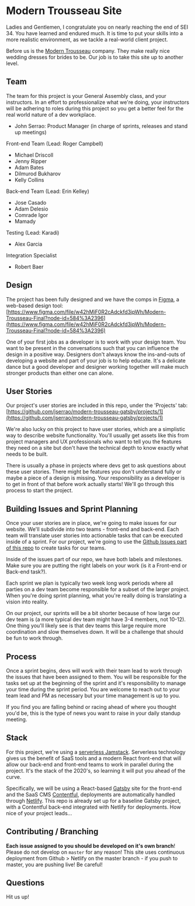 # Modern Trousseau Site

Ladies and Gentlemen, I congratulate you on nearly reaching the end of SEI 34. You have learned and endured much. It is time to put your skills into a more realistic environment, as we tackle a real-world client project. 

Before us is the [Modern Trousseau](https://www.moderntrousseau.com/) company. They make really nice wedding dresses for brides to be. Our job is to take this site up to another level. 

## Team

The team for this project is your General Assembly class, and your instructors. In an effort to professionalize what we're doing, your instructors will be adhering to roles during this project so you get a better feel for the real world nature of a dev workplace.

- John Serrao: Product Manager (in charge of sprints, releases and stand up meetings)

Front-end Team (Lead: Roger Campbell)
- Michael Driscoll
- Jenny Ripper
- Adam Bates
- Dilmurod Bukharov 
- Kelly Collins

Back-end Team (Lead: Erin Kelley)
- Jose Casado
- Adam Delesio
- Comrade Igor
- Mamady

Testing (Lead: Karadi)
- Alex Garcia

Integration Specialist
- Robert Baer

## Design

The project has been fully designed and we have the comps in [Figma](https://www.figma.com), a web-based design tool:
<br>
[https://www.figma.com/file/w42hMiF0R2cAdckfd3jpWh/Modern-Trousseau-Final?node-id=584%3A2396](https://www.figma.com/file/w42hMiF0R2cAdckfd3jpWh/Modern-Trousseau-Final?node-id=584%3A2396)

One of your first jobs as a developer is to work with your design team. You want to be present in the conversations such that you can influence the design in a positive way. Designers don't always know the ins-and-outs of developing a website and part of your job is to help educate. It's a delicate dance but a good developer and designer working together will make much stronger products than either one can alone.

## User Stories

Our project's user stories are included in this repo, under the 'Projects' tab:
<br>
[https://github.com/jserrao/modern-trousseau-gatsby/projects/1](https://github.com/jserrao/modern-trousseau-gatsby/projects/1)

We're also lucky on this project to have user stories, which are a simplistic way to describe website functionality. You'll usually get assets like this from project managers and UX professionals who want to tell you the features they need on a site but don't have the technical depth to know exactly what needs to be built. 

There is usually a phase in projects where devs get to ask questions about these user stories. There might be features you don't understand fully or maybe a piece of a design is missing. Your responsibility as a developer is to get in front of that before work actually starts! We'll go through this process to start the project.

## Building Issues and Sprint Planning

Once your user stories are in place, we're going to make issues for our website. We'll subdivide into two teams - front-end and back-end. Each team will translate user stories into actionable tasks that can be executed inside of a sprint. For our project, we're going to use the [Github Issues part of this repo](https://github.com/jserrao/modern-trousseau-gatsby/issues) to create tasks for our teams.

Inside of the issues part of our repo, we have both labels and milestones. Make sure you are putting the right labels on your work (is it a Front-end or Back-end task?).

Each sprint we plan is typically two week long work periods where all parties on a dev team become responsible for a subset of the larger project. When you're doing sprint planning, what you're really doing is translating a vision into reality.

On our project, our sprints will be a bit shorter because of how large our dev team is (a more typical dev team might have 3-4 members, not 10-12). One thing you'll likely see is that dev teams this large require more coordination and slow themselves down. It will be a challenge that should be fun to work through.

## Process

Once a sprint begins, devs will work with their team lead to work through the issues that have been assigned to them. You will be responsible for the tasks set up at the beginning of the sprint and it's responsibility to manage your time during the sprint period. You are welcome to reach out to your team lead and PM as necessary but your time management is up to you.

If you find you are falling behind or racing ahead of where you thought you'd be, this is the type of news you want to raise in your daily standup meeting. 

## Stack

For this project, we're using a [serverless Jamstack](https://jamstack.org/). Serverless technology gives us the benefit of SaaS tools and a modern React front-end that will allow our back-end and front-end teams to work in parallel during the project. It's the stack of the 2020's, so learning it will put you ahead of the curve.

Specifically, we will be using a React-based [Gatsby](https://www.gatsbyjs.org) site for the front-end and the SaaS CMS [Contentful](https://www.contentful.com), deployments are automatically handled through [Netlify](https://netlify.com). This repo is already set up for a baseline Gatsby project, with a Contentful back-end integrated with Netlify for deployments. How nice of your project leads...

## Contributing / Branching

**Each issue assigned to you should be developed on it's own branch**! Please do not develop on `master` for any reason! This site uses continuous deployment from Github > Netlify on the master branch - if you push to master, you are pushing live! Be careful!

## Questions

Hit us up!